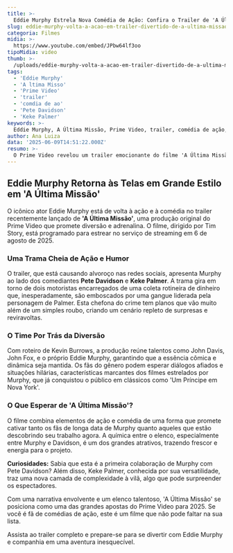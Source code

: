 ```yaml
---
title: >-
  Eddie Murphy Estrela Nova Comédia de Ação: Confira o Trailer de 'A Última Missão'
slug: eddie-murphy-volta-a-acao-em-trailer-divertido-de-a-ultima-missao
categoria: Filmes
midia: >-
  https://www.youtube.com/embed/JPbw64lf3oo
tipoMidia: video
thumb: >-
  /uploads/eddie-murphy-volta-a-acao-em-trailer-divertido-de-a-ultima-missao-preview.jpg
tags:
  - 'Eddie Murphy'
  - 'A ltima Misso'
  - 'Prime Video'
  - 'trailer'
  - 'comdia de ao'
  - 'Pete Davidson'
  - 'Keke Palmer'
keywords: >-
  Eddie Murphy, A Última Missão, Prime Video, trailer, comédia de ação, Pete Davidson, Keke Palmer
author: Ana Luiza
data: '2025-06-09T14:51:22.000Z'
resumo: >-
  O Prime Video revelou um trailer emocionante do filme 'A Última Missão', com Eddie Murphy em uma nova empreitada cômica e cheia de ação. O longa, que conta também com Pete Davidson e Keke Palmer, promete arrancar risadas e prender a atenção do público.
---
```


## Eddie Murphy Retorna às Telas em Grande Estilo em 'A Última Missão'

O icônico ator Eddie Murphy está de volta à ação e à comédia no trailer recentemente lançado de **'A Última Missão'**, uma produção original do Prime Video que promete diversão e adrenalina. O filme, dirigido por Tim Story, está programado para estrear no serviço de streaming em 6 de agosto de 2025.

### Uma Trama Cheia de Ação e Humor

O trailer, que está causando alvoroço nas redes sociais, apresenta Murphy ao lado dos comediantes **Pete Davidson** e **Keke Palmer**. A trama gira em torno de dois motoristas encarregados de uma coleta rotineira de dinheiro que, inesperadamente, são emboscados por uma gangue liderada pela personagem de Palmer. Esta chefona do crime tem planos que vão muito além de um simples roubo, criando um cenário repleto de surpresas e reviravoltas.

### O Time Por Trás da Diversão

Com roteiro de Kevin Burrows, a produção reúne talentos como John Davis, John Fox, e o próprio Eddie Murphy, garantindo que a essência cômica e dinâmica seja mantida. Os fãs do gênero podem esperar diálogos afiados e situações hilárias, características marcantes dos filmes estrelados por Murphy, que já conquistou o público em clássicos como 'Um Príncipe em Nova York'.

### O Que Esperar de 'A Última Missão'?

O filme combina elementos de ação e comédia de uma forma que promete cativar tanto os fãs de longa data de Murphy quanto aqueles que estão descobrindo seu trabalho agora. A química entre o elenco, especialmente entre Murphy e Davidson, é um dos grandes atrativos, trazendo frescor e energia para o projeto.

**Curiosidades:** Sabia que esta é a primeira colaboração de Murphy com Pete Davidson? Além disso, Keke Palmer, conhecida por sua versatilidade, traz uma nova camada de complexidade à vilã, algo que pode surpreender os espectadores.

Com uma narrativa envolvente e um elenco talentoso, 'A Última Missão' se posiciona como uma das grandes apostas do Prime Video para 2025. Se você é fã de comédias de ação, este é um filme que não pode faltar na sua lista.

Assista ao trailer completo e prepare-se para se divertir com Eddie Murphy e companhia em uma aventura inesquecível.